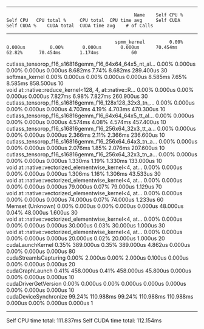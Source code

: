 -------------------------------------------------------  ------------  ------------  ------------  ------------  ------------  ------------  ------------  ------------  ------------  ------------  
                                                   Name    Self CPU %      Self CPU   CPU total %     CPU total  CPU time avg     Self CUDA   Self CUDA %    CUDA total  CUDA time avg    # of Calls  
-------------------------------------------------------  ------------  ------------  ------------  ------------  ------------  ------------  ------------  ------------  ------------  ------------  
                                            spmm_kernel         0.00%       0.000us         0.00%       0.000us       0.000us      70.454ms        62.82%      70.454ms       1.174ms            60  
cutlass_tensorop_f16_s16816gemm_f16_64x64_64x5_nt_al...         0.00%       0.000us         0.00%       0.000us       0.000us       8.682ms         7.74%       8.682ms     289.400us            30  
                                         softmax_kernel         0.00%       0.000us         0.00%       0.000us       0.000us       8.585ms         7.65%       8.585ms     858.500us            10  
void at::native::reduce_kernel<128, 4, at::native::R...         0.00%       0.000us         0.00%       0.000us       0.000us       7.827ms         6.98%       7.827ms     260.900us            30  
cutlass_tensorop_f16_s16816gemm_f16_128x128_32x3_tn_...         0.00%       0.000us         0.00%       0.000us       0.000us       4.703ms         4.19%       4.703ms     470.300us            10  
cutlass_tensorop_f16_s16816gemm_f16_64x64_64x5_tt_al...         0.00%       0.000us         0.00%       0.000us       0.000us       4.574ms         4.08%       4.574ms     457.400us            10  
cutlass_tensorop_f16_s16816gemm_f16_256x64_32x3_tt_a...         0.00%       0.000us         0.00%       0.000us       0.000us       2.366ms         2.11%       2.366ms     236.600us            10  
cutlass_tensorop_f16_s16816gemm_f16_256x64_64x3_tn_a...         0.00%       0.000us         0.00%       0.000us       0.000us       2.076ms         1.85%       2.076ms     207.600us            10  
cutlass_tensorop_f16_s16816gemm_f16_256x64_32x3_tn_a...         0.00%       0.000us         0.00%       0.000us       0.000us       1.330ms         1.19%       1.330ms     133.000us            10  
void at::native::vectorized_elementwise_kernel<4, at...         0.00%       0.000us         0.00%       0.000us       0.000us       1.306ms         1.16%       1.306ms      43.533us            30  
void at::native::vectorized_elementwise_kernel<4, at...         0.00%       0.000us         0.00%       0.000us       0.000us      79.000us         0.07%      79.000us       1.129us            70  
void at::native::vectorized_elementwise_kernel<4, at...         0.00%       0.000us         0.00%       0.000us       0.000us      74.000us         0.07%      74.000us       1.233us            60  
                                       Memset (Unknown)         0.00%       0.000us         0.00%       0.000us       0.000us      48.000us         0.04%      48.000us       1.600us            30  
void at::native::vectorized_elementwise_kernel<4, at...         0.00%       0.000us         0.00%       0.000us       0.000us      30.000us         0.03%      30.000us       1.000us            30  
void at::native::vectorized_elementwise_kernel<4, at...         0.00%       0.000us         0.00%       0.000us       0.000us      20.000us         0.02%      20.000us       1.000us            20  
                                       cudaLaunchKernel         0.35%     389.000us         0.35%     389.000us       4.862us       0.000us         0.00%       0.000us       0.000us            80  
                                  cudaStreamIsCapturing         0.00%       2.000us         0.00%       2.000us       0.100us       0.000us         0.00%       0.000us       0.000us            20  
                                        cudaGraphLaunch         0.41%     458.000us         0.41%     458.000us      45.800us       0.000us         0.00%       0.000us       0.000us            10  
                                   cudaDriverGetVersion         0.00%       0.000us         0.00%       0.000us       0.000us       0.000us         0.00%       0.000us       0.000us            10  
                                  cudaDeviceSynchronize        99.24%     110.988ms        99.24%     110.988ms     110.988ms       0.000us         0.00%       0.000us       0.000us             1  
-------------------------------------------------------  ------------  ------------  ------------  ------------  ------------  ------------  ------------  ------------  ------------  ------------  
Self CPU time total: 111.837ms
Self CUDA time total: 112.154ms